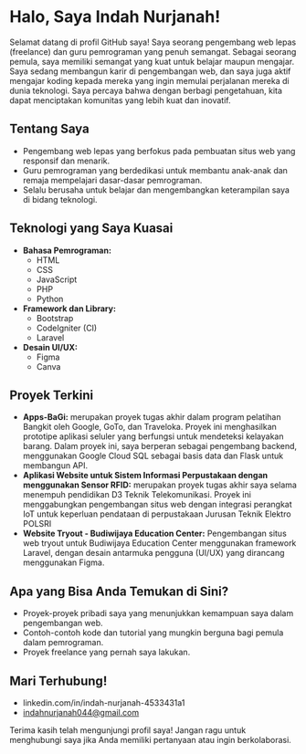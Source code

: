 # Halo, Saya Indah Nurjanah! 

Selamat datang di profil GitHub saya! Saya seorang pengembang web lepas (freelance) dan guru pemrograman yang penuh semangat. Sebagai seorang pemula, saya memiliki semangat yang kuat untuk belajar maupun mengajar. Saya sedang membangun karir di pengembangan web, dan saya juga aktif mengajar koding kepada mereka yang ingin memulai perjalanan mereka di dunia teknologi. Saya percaya bahwa dengan berbagi pengetahuan, kita dapat menciptakan komunitas yang lebih kuat dan inovatif.

## Tentang Saya

* Pengembang web lepas yang berfokus pada pembuatan situs web yang responsif dan menarik.
* Guru pemrograman yang berdedikasi untuk membantu anak-anak dan remaja mempelajari dasar-dasar pemrograman.
* Selalu berusaha untuk belajar dan mengembangkan keterampilan saya di bidang teknologi.

## Teknologi yang Saya Kuasai

* **Bahasa Pemrograman:**
    * HTML
    * CSS
    * JavaScript
    * PHP
    * Python
* **Framework dan Library:**
    * Bootstrap
    * CodeIgniter (CI)
    * Laravel
* **Desain UI/UX:**
    * Figma
    * Canva

## Proyek Terkini

* **Apps-BaGi:** merupakan proyek tugas akhir dalam program pelatihan Bangkit oleh Google, GoTo, dan Traveloka. Proyek ini menghasilkan prototipe aplikasi seluler yang berfungsi untuk mendeteksi kelayakan barang. Dalam proyek ini, saya berperan sebagai pengembang backend, menggunakan Google Cloud SQL sebagai basis data dan Flask untuk membangun API.
* **Aplikasi Website untuk Sistem Informasi Perpustakaan dengan menggunakan Sensor RFID:** merupakan proyek tugas akhir saya selama menempuh pendidikan D3 Teknik Telekomunikasi. Proyek ini menggabungkan pengembangan situs web dengan integrasi perangkat IoT untuk keperluan pendataan di perpustakaan Jurusan Teknik Elektro POLSRI
* **Website Tryout - Budiwijaya Education Center:** Pengembangan situs web tryout untuk Budiwijaya Education Center menggunakan framework Laravel, dengan desain antarmuka pengguna (UI/UX) yang dirancang menggunakan Figma.

## Apa yang Bisa Anda Temukan di Sini?

* Proyek-proyek pribadi saya yang menunjukkan kemampuan saya dalam pengembangan web.
* Contoh-contoh kode dan tutorial yang mungkin berguna bagi pemula dalam pemrograman.
* Proyek freelance yang pernah saya lakukan.

## Mari Terhubung!

* linkedin.com/in/indah-nurjanah-4533431a1 
* indahnurjanah044@gmail.com

Terima kasih telah mengunjungi profil saya! Jangan ragu untuk menghubungi saya jika Anda memiliki pertanyaan atau ingin berkolaborasi.
